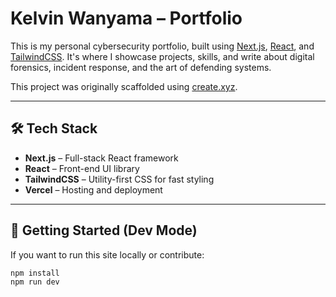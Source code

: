 # Kelvin Wanyama – Portfolio

This is my personal cybersecurity portfolio, built using [Next.js](https://nextjs.org/), [React](https://react.dev/), and [TailwindCSS](https://tailwindcss.com/). It's where I showcase projects, skills, and write about digital forensics, incident response, and the art of defending systems.

This project was originally scaffolded using [create.xyz](https://create.xyz/).

---

## 🛠️ Tech Stack

- **Next.js** – Full-stack React framework
- **React** – Front-end UI library
- **TailwindCSS** – Utility-first CSS for fast styling
- **Vercel** – Hosting and deployment

---

## 🚀 Getting Started (Dev Mode)

If you want to run this site locally or contribute:

```bash
npm install
npm run dev
